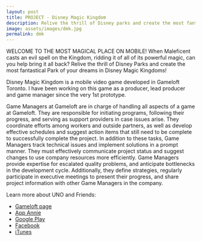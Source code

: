 ```yaml
---
layout: post
title: PROJECT - Disney Magic Kingdom
description: Relive the thrill of Disney parks and create the most fantastical park of your dreams, featuring beloved characters from Mickey Mouse to Buzz Lightyear.
image: assets/images/dmk.jpg
permalink: dmk
---
```


WELCOME TO THE MOST MAGICAL PLACE ON MOBILE!
When Maleficent casts an evil spell on the Kingdom, ridding it of all of its powerful magic, can you help bring it all back? Relive the thrill of Disney Parks and create the most fantastical Park of your dreams in Disney Magic Kingdoms!

Disney Magic Kingdom is a mobile video game developed in Gameloft Toronto. I have been working on this game as a producer, lead producer and game manager since the very 1st prototype.

Game Managers at Gameloft are in charge of handling all aspects of a game at Gameloft. They are responsible for initiating programs, following their progress, and serving as support providers in case issues arise. They coordinate efforts among workers and outside partners, as well as develop effective schedules and suggest action items that still need to be complete to successfully complete the project.
In addition to these tasks, Game Managers track technical issues and implement solutions in a prompt manner. They must effectively communicate project status and suggest changes to use company resources more efficiently. Game Managers provide expertise for escalated quality problems, and anticipate bottlenecks in the development cycle. Additionally, they define strategies, regularly participate in executive meetings to present their progress, and share project information with other Game Managers in the company.

Learn more about UNO and Friends:
- <a href="https://www.gameloft.com/en/game/disney-magic-kingdom">Gameloft page</a>
- <a href="https://www.appannie.com/en/apps/ios/app/disney-magic-kingdoms/">App Annie</a>
- <a href="https://play.google.com/store/apps/details?id=com.gameloft.android.ANMP.GloftDYHM&hl=en">Google Play</a>
- <a href="https://www.facebook.com/DisneyMagicKingdoms/">Facebook</a>
- <a href="https://itunes.apple.com/ca/app/disney-magic-kingdoms/id731592936?mt=8">iTunes</a>